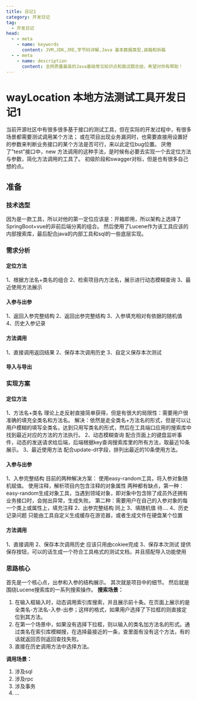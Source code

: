 ```yaml
---
title: 日记1
category: 开发日记
tag:
  - 开发日记
head:
  - - meta
    - name: keywords
      content: JVM,JDK,JRE,字节码详解,Java 基本数据类型,装箱和拆箱
  - - meta
    - name: description
      content: 全网质量最高的Java基础常见知识点和面试题总结，希望对你有帮助！
---
```

# wayLocation 本地方法测试工具开发日记1

当前开源社区中有很多很多基于接口的测试工具，但在实际的开发过程中，有很多场景都需要测试调用某个方法； 或在项目出现业务漏洞时，也需要直接用设置好的参数来判断业务接口的某个方法是否可行，来以此定位bug位置。 厌倦了"test"接口中，new 方法调用的这种手法，是时候有必要去实现一个去定位方法与参数，简化方法调用的工具了。
初级阶段和swagger对标，但是也有很多自己想的点。

## 准备
### 技术选型
因为是一款工具，所以对他的第一定位应该是：开箱即用，所以架构上选择了SpringBoot+vue的非前后端分离的组合。
然后使用了Lucene作为该工具应该的内部搜索库，最后配合java的内部工具和sql的一些底层实现。
### 需求分析
#### 定位方法
1、根据方法名+类名的组合
2、检索项目内方法名，展示进行动态模糊查询
3、最近使用方法展示
#### 入参与出参
1、返回入参完整结构
2、返回出参完整结构
3、入参填充相对有依据的随机值
4、历史入参记录
#### 方法调用
1、直接调用返回结果
2、保存本次调用历史
3、自定义保存本次测试
#### 导入与导出

###  实现方案
#### 定位方法
1、方法名+类名
理论上走反射直接简单获得，但是有很大的局限性：需要用户很准确的填充全类名和方法名。 解决：依然是走全类名+方法名的形式，但是可以让用户模糊的填写全类名，达到只用写类名的形式，然后在工具端口应用的搜索库中找到最近对应的方法的方法执行。
2、动态模糊查询
配合页面上的键盘监听事件，动态的发送请求给后端，后端根据key查询搜索库里的所有方法，取最近10条展示。
3、最近使用方法
配合update-dt字段，排列出最近的10条使用方法。
#### 入参与出参
1、入参完整结构
目前的两种解决方案：
使用easy-random工具，将入参对象随机赋值。
使用注释，解析项目内包含注释的对象属性 两种都有缺点，第一种：easy-random生成对象工具，当遇到领域对象，即对象中包含除了成员外还拥有业务接口时，会抛出异常，生成失败。 第二种：需要用户在自己的入参对象的每一个类上或属性上，填充注释
2、出参完整结构
同上
3、填随机值
待....
4、历史记录问题
只能由工具自定义生成缓存在游览器，或者生成文件在硬盘某个位置
#### 方法调用
1、直接调用
2、保存本次调用历史
应该只用由cokiee完成
3、保存本次测试
提供保存按钮，可以的话生成一个符合工具格式的测试文档，并且搭配导入功能使用

### 思路核心
首先是一个核心点，出参和入参的结构展示。
其次就是项目中的细节。
然后就是围绕Lucene搜索库的一系列搜索操作。
**搜索场景：**
1. 在输入框输入时，动态调用索引库搜索，并且展示前十条。在页面上展示的是  全类名-方法名-入参-出参；这样的格式，如果用户选择了下拉框的则直接定位到其方法。
2. 在第一个场景中，如果没有选择下拉框，则以输入的类名加方法名的形式。通过类名在索引库模糊搜，在选择最接近的一条，查里面有没有这个方法，有的话就返回否则返回查找失败。
3. 直接在历史调用方法中选择方法。

**调用场景：**
1. 涉及sql
2. 涉及rpc
3. 涉及事务
4. ...
